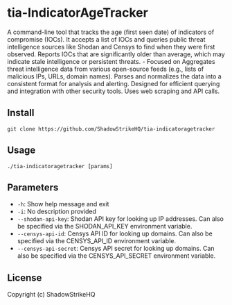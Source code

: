 # tia-IndicatorAgeTracker
A command-line tool that tracks the age (first seen date) of indicators of compromise (IOCs).  It accepts a list of IOCs and queries public threat intelligence sources like Shodan and Censys to find when they were first observed.  Reports IOCs that are significantly older than average, which may indicate stale intelligence or persistent threats. - Focused on Aggregates threat intelligence data from various open-source feeds (e.g., lists of malicious IPs, URLs, domain names). Parses and normalizes the data into a consistent format for analysis and alerting. Designed for efficient querying and integration with other security tools. Uses web scraping and API calls.

## Install
`git clone https://github.com/ShadowStrikeHQ/tia-indicatoragetracker`

## Usage
`./tia-indicatoragetracker [params]`

## Parameters
- `-h`: Show help message and exit
- `-i`: No description provided
- `--shodan-api-key`: Shodan API key for looking up IP addresses.  Can also be specified via the SHODAN_API_KEY environment variable.
- `--censys-api-id`: Censys API ID for looking up domains. Can also be specified via the CENSYS_API_ID environment variable.
- `--censys-api-secret`: Censys API secret for looking up domains. Can also be specified via the CENSYS_API_SECRET environment variable.

## License
Copyright (c) ShadowStrikeHQ
